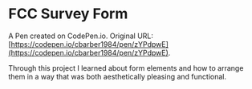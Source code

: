 # FCC Survey Form

A Pen created on CodePen.io. Original URL: [https://codepen.io/cbarber1984/pen/zYPdpwE](https://codepen.io/cbarber1984/pen/zYPdpwE).

Through this project I learned about form elements and how to arrange them in a way that was both aesthetically pleasing and functional.
